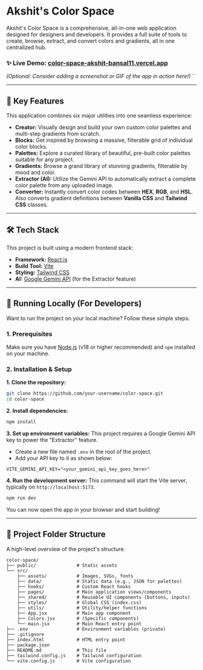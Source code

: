 # Akshit's Color Space

[](https://opensource.org/licenses/MIT)
[](https://reactjs.org/)
[](https://vitejs.dev/)
[](https://tailwindcss.com/)

Akshit's Color Space is a comprehensive, all-in-one web application designed for designers and developers. It provides a full suite of tools to create, browse, extract, and convert colors and gradients, all in one centralized hub.

### ✨ **Live Demo:** [color-space-akshit-bansal11.vercel.app](https://color-space-akshit-bansal11.vercel.app/)

*(Optional: Consider adding a screenshot or GIF of the app in action here\!)*
\`\`

-----

## 🚀 Key Features

This application combines six major utilities into one seamless experience:

  * **Creator:** Visually design and build your own custom color palettes and multi-step gradients from scratch.
  * **Blocks:** Get inspired by browsing a massive, filterable grid of individual color blocks.
  * **Palettes:** Explore a curated library of beautiful, pre-built color palettes suitable for any project.
  * **Gradients:** Browse a grand library of stunning gradients, filterable by mood and color.
  * **Extractor (AI):** Utilize the Gemini API to automatically extract a complete color palette from any uploaded image.
  * **Converter:** Instantly convert color codes between **HEX**, **RGB**, and **HSL**. Also converts gradient definitions between **Vanilla CSS** and **Tailwind CSS** classes.

-----

## 🛠️ Tech Stack

This project is built using a modern frontend stack:

  * **Framework:** [React.js](https://reactjs.org/)
  * **Build Tool:** [Vite](https://vitejs.dev/)
  * **Styling:** [Tailwind CSS](https://tailwindcss.com/)
  * **AI:** [Google Gemini API](https://ai.google.dev/) (for the Extractor feature)

-----

## 🔧 Running Locally (For Developers)

Want to run the project on your local machine? Follow these simple steps.

### 1\. Prerequisites

Make sure you have [Node.js](https://nodejs.org/en/) (v18 or higher recommended) and `npm` installed on your machine.

### 2\. Installation & Setup

**1. Clone the repository:**

```bash
git clone https://github.com/your-username/color-space.git
cd color-space
```

**2. Install dependencies:**

```bash
npm install
```

**3. Set up environment variables:**
This project requires a Google Gemini API key to power the "Extractor" feature.

  * Create a new file named `.env` in the root of the project.
  * Add your API key to it as shown below:

<!-- end list -->

```.env
VITE_GEMINI_API_KEY="<your_gemini_api_key_goes_here>"
```

**4. Run the development server:**
This command will start the Vite server, typically on `http://localhost:5173`.

```bash
npm run dev
```

You can now open the app in your browser and start building\!

-----

## 📁 Project Folder Structure

A high-level overview of the project's structure.

```
color-space/
├── public/               # Static assets
└── src/
    ├── assets/           # Images, SVGs, fonts
    ├── data/             # Static data (e.g., JSON for palettes)
    ├── hooks/            # Custom React hooks
    ├── pages/            # Main application views/components
    ├── shared/           # Reusable UI components (buttons, inputs)
    ├── styles/           # Global CSS (index.css)
    ├── utils/            # Utility/helper functions
    ├── App.jsx           # Main app component
    ├── Colors.jsx        # (Specific components)
    └── main.jsx          # Main React entry point
├── .env                  # Environment variables (private)
├── .gitignore
├── index.html            # HTML entry point
├── package.json
├── README.md             # This file
├── tailwind.config.js    # Tailwind configuration
└── vite.config.js        # Vite configuration
```